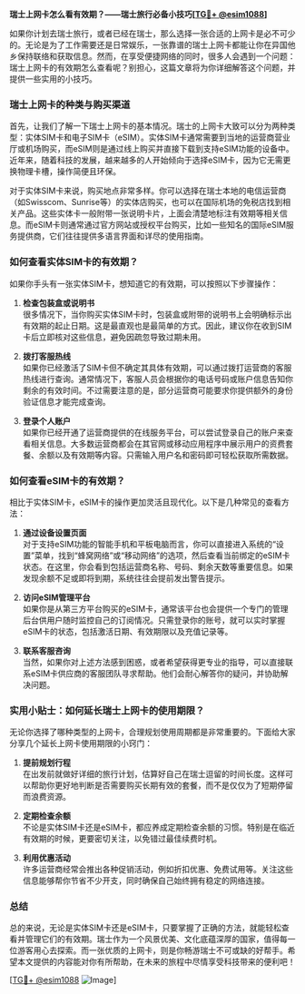**瑞士上网卡怎么看有效期？——瑞士旅行必备小技巧[[TG💪+ @esim1088](https://t.me/s/esim1088)]**

如果你计划去瑞士旅行，或者已经在瑞士，那么选择一张合适的上网卡是必不可少的。无论是为了工作需要还是日常娱乐，一张靠谱的瑞士上网卡都能让你在异国他乡保持联络和获取信息。然而，在享受便捷网络的同时，很多人会遇到一个问题：瑞士上网卡的有效期怎么查看呢？别担心，这篇文章将为你详细解答这个问题，并提供一些实用的小技巧。

### 瑞士上网卡的种类与购买渠道

首先，让我们了解一下瑞士上网卡的基本情况。瑞士的上网卡大致可以分为两种类型：实体SIM卡和电子SIM卡（eSIM）。实体SIM卡通常需要到当地的运营商营业厅或机场购买，而eSIM则是通过线上购买并直接下载到支持eSIM功能的设备中。近年来，随着科技的发展，越来越多的人开始倾向于选择eSIM卡，因为它无需更换物理卡槽，操作简便且环保。

对于实体SIM卡来说，购买地点非常多样。你可以选择在瑞士本地的电信运营商（如Swisscom、Sunrise等）的实体店购买，也可以在国际机场的免税店找到相关产品。这些实体卡一般附带一张说明卡片，上面会清楚地标注有效期等相关信息。而eSIM卡则通常通过官方网站或授权平台购买，比如一些知名的国际eSIM服务提供商，它们往往提供多语言界面和详尽的使用指南。

### 如何查看实体SIM卡的有效期？

如果你手头有一张实体SIM卡，想知道它的有效期，可以按照以下步骤操作：

1. **检查包装盒或说明书**  
   很多情况下，当你购买实体SIM卡时，包装盒或附带的说明书上会明确标示出有效期的起止日期。这是最直观也是最简单的方式。因此，建议你在收到SIM卡后立即核对这些信息，避免因疏忽导致过期未用。

2. **拨打客服热线**  
   如果你已经激活了SIM卡但不确定其具体有效期，可以通过拨打运营商的客服热线进行查询。通常情况下，客服人员会根据你的电话号码或账户信息告知你剩余的有效时间。不过需要注意的是，部分运营商可能要求你提供额外的身份验证信息才能完成查询。

3. **登录个人账户**  
   如果你已经开通了运营商提供的在线服务平台，可以尝试登录自己的账户来查看相关信息。大多数运营商都会在其官网或移动应用程序中展示用户的资费套餐、余额以及有效期等内容。只需输入用户名和密码即可轻松获取所需数据。

### 如何查看eSIM卡的有效期？

相比于实体SIM卡，eSIM卡的操作更加灵活且现代化。以下是几种常见的查看方法：

1. **通过设备设置页面**  
   对于支持eSIM功能的智能手机和平板电脑而言，你可以直接进入系统的“设置”菜单，找到“蜂窝网络”或“移动网络”的选项，然后查看当前绑定的eSIM卡状态。在这里，你会看到包括运营商名称、号码、剩余天数等重要信息。如果发现余额不足或即将到期，系统往往会提前发出警告提示。

2. **访问eSIM管理平台**  
   如果你是从第三方平台购买的eSIM卡，通常该平台也会提供一个专门的管理后台供用户随时监控自己的订阅情况。只需登录你的账号，就可以实时掌握eSIM卡的状态，包括激活日期、有效期限以及充值记录等。

3. **联系客服咨询**  
   当然，如果你对上述方法感到困惑，或者希望获得更专业的指导，可以直接联系eSIM卡供应商的客服团队寻求帮助。他们会耐心解答你的疑问，并协助解决问题。

### 实用小贴士：如何延长瑞士上网卡的使用期限？

无论你选择了哪种类型的上网卡，合理规划使用周期都是非常重要的。下面给大家分享几个延长上网卡使用期限的小窍门：

1. **提前规划行程**  
   在出发前就做好详细的旅行计划，估算好自己在瑞士逗留的时间长度。这样可以帮助你更好地判断是否需要购买长期有效的套餐，而不是仅仅为了短期停留而浪费资源。

2. **定期检查余额**  
   不论是实体SIM卡还是eSIM卡，都应养成定期检查余额的习惯。特别是在临近有效期的时候，更要密切关注，以免错过最佳续费时机。

3. **利用优惠活动**  
   许多运营商经常会推出各种促销活动，例如折扣优惠、免费试用等。关注这些信息能够帮你节省不少开支，同时确保自己始终拥有稳定的网络连接。

### 总结

总的来说，无论是实体SIM卡还是eSIM卡，只要掌握了正确的方法，就能轻松查看并管理它们的有效期。瑞士作为一个风景优美、文化底蕴深厚的国家，值得每一位游客用心去探索。而一张优质的上网卡，则是你畅游瑞士不可或缺的好帮手。希望本文提供的内容能对你有所帮助，在未来的旅程中尽情享受科技带来的便利吧！

[[TG💪+ @esim1088](https://t.me/s/esim1088) ![Image](https://i.postimg.cc/4NQfJmqS/Snipaste-2025-05-13-00-14-12.png)]